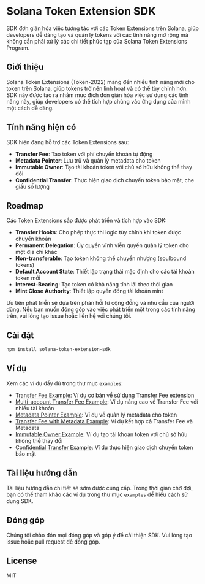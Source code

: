 # Solana Token Extension SDK

SDK đơn giản hóa việc tương tác với các Token Extensions trên Solana, giúp developers dễ dàng tạo và quản lý tokens với các tính năng mở rộng mà không cần phải xử lý các chi tiết phức tạp của Solana Token Extensions Program.

## Giới thiệu

Solana Token Extensions (Token-2022) mang đến nhiều tính năng mới cho token trên Solana, giúp tokens trở nên linh hoạt và có thể tùy chỉnh hơn. SDK này được tạo ra nhằm mục đích đơn giản hóa việc sử dụng các tính năng này, giúp developers có thể tích hợp chúng vào ứng dụng của mình một cách dễ dàng.

## Tính năng hiện có

SDK hiện đang hỗ trợ các Token Extensions sau:

- **Transfer Fee**: Tạo token với phí chuyển khoản tự động
- **Metadata Pointer**: Lưu trữ và quản lý metadata cho token
- **Immutable Owner**: Tạo tài khoản token với chủ sở hữu không thể thay đổi
- **Confidential Transfer**: Thực hiện giao dịch chuyển token bảo mật, che giấu số lượng

## Roadmap

Các Token Extensions sắp được phát triển và tích hợp vào SDK:

- **Transfer Hooks**: Cho phép thực thi logic tùy chỉnh khi token được chuyển khoản
- **Permanent Delegation**: Ủy quyền vĩnh viễn quyền quản lý token cho một địa chỉ khác
- **Non-transferable**: Tạo token không thể chuyển nhượng (soulbound tokens)
- **Default Account State**: Thiết lập trạng thái mặc định cho các tài khoản token mới
- **Interest-Bearing**: Tạo token có khả năng tính lãi theo thời gian
- **Mint Close Authority**: Thiết lập quyền đóng tài khoản mint

Ưu tiên phát triển sẽ dựa trên phản hồi từ cộng đồng và nhu cầu của người dùng. Nếu bạn muốn đóng góp vào việc phát triển một trong các tính năng trên, vui lòng tạo issue hoặc liên hệ với chúng tôi.

## Cài đặt

```bash
npm install solana-token-extension-sdk
```

## Ví dụ

Xem các ví dụ đầy đủ trong thư mục `examples`:

- [Transfer Fee Example](./examples/basic-transfer-fee-example.ts): Ví dụ cơ bản về sử dụng Transfer Fee extension
- [Multi-account Transfer Fee Example](./examples/multi-account-transfer-fee-example.ts): Ví dụ nâng cao về Transfer Fee với nhiều tài khoản
- [Metadata Pointer Example](./examples/metadata-pointer-example.ts): Ví dụ về quản lý metadata cho token
- [Transfer Fee with Metadata Example](./examples/transfer-fee-with-metadata-example.ts): Ví dụ kết hợp cả Transfer Fee và Metadata
- [Immutable Owner Example](./examples/immutable-owner-example.ts): Ví dụ tạo tài khoản token với chủ sở hữu không thể thay đổi
- [Confidential Transfer Example](./examples/confidential-transfer-example.ts): Ví dụ thực hiện giao dịch chuyển token bảo mật

## Tài liệu hướng dẫn

Tài liệu hướng dẫn chi tiết sẽ sớm được cung cấp. Trong thời gian chờ đợi, bạn có thể tham khảo các ví dụ trong thư mục `examples` để hiểu cách sử dụng SDK.

## Đóng góp

Chúng tôi chào đón mọi đóng góp và góp ý để cải thiện SDK. Vui lòng tạo issue hoặc pull request để đóng góp.

## License

MIT 
